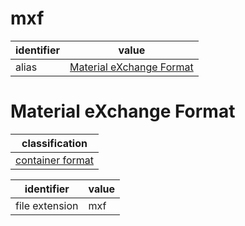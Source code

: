 # mxf

| identifier     | value
| -------------- | -----
| alias          | [Material eXchange Format](#material-exchange-format)

# Material eXchange Format
| classification
| --------------
| [container format](container.md)

| identifier     | value
| -------------- | -----
| file extension | mxf

